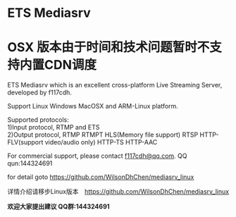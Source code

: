 ﻿# ETS Mediasrv
# OSX 版本由于时间和技术问题暂时不支持内置CDN调度     

ETS Mediasrv which is an excellent cross-platform Live Streaming Server, developed by f117cdh.

Support Linux Windows MacOSX and ARM-Linux platform.

Supported protocols:   
1)Input protocol, RTMP and ETS    
2)Output protocol, RTMP RTMPT HLS(Memory file support) RTSP HTTP-FLV(support video/audio only) HTTP-TS HTTP-AAC


For commercial support, please contact   f117cdh@qq.com.  QQ qun:144324691


for detail goto  https://github.com/WilsonDhChen/mediasrv_linux

详情介绍请移步Linux版本　https://github.com/WilsonDhChen/mediasrv_linux

**欢迎大家提出建议 QQ群:144324691**


